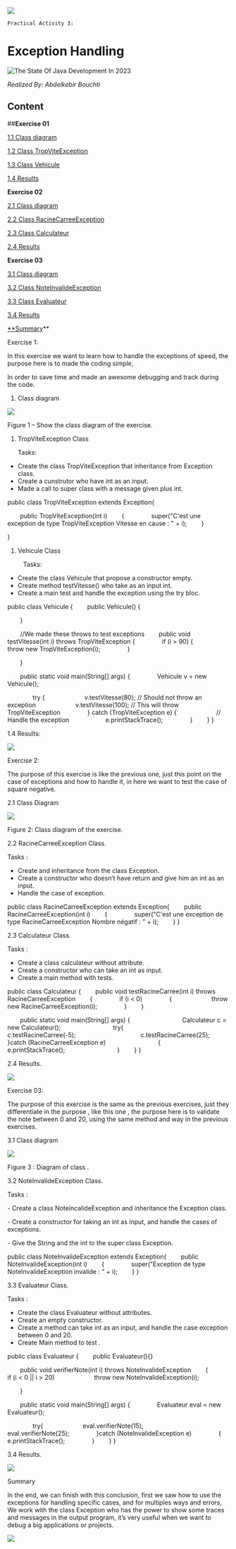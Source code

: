 ![](Hellow/Aspose.Words.8dace732-7011-4d5d-8d52-6e92a187a4e2.001.png)

<a name="_top"></a>`Practical Activity 3:`

# Exception Handling

![The State Of Java Development In 2023](Hellow/Aspose.Words.8dace732-7011-4d5d-8d52-6e92a187a4e2.002.jpeg)

*Realized By:  Abdelkebir Bouchti*



 ## Content

##**Exercise 01**

<a name="_1.1_class_diagram:"></a>[1.1 Class diagram](#page3)

[1.2 Class TropViteException](#page4)

[1.3 Class Vehicule ](#vehicule)

[](#vehicule)[1.4 Results ](#page5result)

**Exercise 02**

[2.1 Class diagram](#diagram2)

[2.2 Class RacineCarreeException](#racinecarreeexception)

[2.3 Class Calculateur ](#calculateur)

[2.4 Results](#result2)

**Exercise 03**

[3.1 Class diagram](#diagram3)

[3.2 Class NoteInvalideException ](#noteinvalideexception)

[3.3 Class Evaluateur](#evaluateur)

[3.4 Results](#results3)


[**Summary](#summary)** 






Exercise 1:

In this exercise we want to learn how to handle the exceptions of speed, the purpose here is to made the coding simple,

In order to save time and made an awesome debugging and track during the code.

1. <a name="page3"></a>Class diagram

![](Hellow/Aspose.Words.8dace732-7011-4d5d-8d52-6e92a187a4e2.003.png)

Figure 1 – Show the class diagram of the exercise.



1. <a name="page4"></a>TropViteException Class

   Tasks: 

- Create the class TropViteException that inheritance from Exception class.
- Create a cunstrutor who have int as an input.
- Made a call to super class with a message given plus int. 

public class TropViteException extends  Exception{

`    `public TropViteException(int i)
`    `{
`        `super("C'est une exception de type TropViteException Vitesse en cause : " + i);
`    `}

}

1. <a name="vehicule"></a>Vehicule Class

`     `Tasks:

- Create the class Vehicule that propose a constructor empty.
- Create method testVitesse() who take as an input int.
- Create a main test and handle the exception using the try bloc.

public class Vehicule {
`    `public Vehicule() {

`    `}

`    `//We made these throws to test exceptions
`    `public void testVitesse(int i) throws TropViteException {
`        `if (i > 90) {
`            `throw new TropViteException(i);
`        `}

`    `}

`    `public static void main(String[] args) {
`        `Vehicule v = new Vehicule();

`        `try {
`            `v.testVitesse(80);  // Should not throw an exception
`            `v.testVitesse(100); // This will throw TropViteException
`        `} catch (TropViteException e) {
`            `// Handle the exception
`           `e.printStackTrace();
`        `}
`    `}
}


<a name="page5result"></a>1.4 Results:

![](Hellow/Aspose.Words.8dace732-7011-4d5d-8d52-6e92a187a4e2.004.png)














Exercise 2: 

The purpose of this exercise is like the previous one, just this point on the case of exceptions and how to handle it, in here we want to test the case of square negative.

<a name="diagram2"></a> 2.1 Class Diagram 

![](Hellow/Aspose.Words.8dace732-7011-4d5d-8d52-6e92a187a4e2.005.png)

Figure 2: Class diagram of the exercise.

<a name="racinecarreeexception"></a>2.2  RacineCarreeException Class.

Tasks : 

- Create and inheritance from the class Exception.
- Create a constructor who doesn’t have return and give him an int as an input.
- Handle the case of exception.

public class RacineCarreeException extends Exception{
`    `public RacineCarreeException(int i)
`    `{
`        `super("C'est une exception de type RacineCarreeException Nombre négatif : " + i);
`    `}
}

<a name="calculateur"></a>2.3 Calculateur Class.

Tasks : 

- Create a class calculateur without attribute.
- Create a constructor who can take an int as input.
- Create a main method with tests.

public class Calculateur {
`    `public void testRacineCarree(int i) throws RacineCarreeException
`    `{
`        `if (i < 0)
`        `{
`            `throw new RacineCarreeException(i);
`        `}
`    `}

`    `public static void main(String[] args) {
`                `Calculateur c = new Calculateur();
`                `try{
`                    `c.testRacineCarree(-5);
`                    `c.testRacineCarree(25);
`                `}catch (RacineCarreeException e)
`                `{
`                    `e.printStackTrace();
`                `}
`    `}
}

<a name="result2"></a>2.4 Results.

![](Hellow/Aspose.Words.8dace732-7011-4d5d-8d52-6e92a187a4e2.006.png)


Exercise 03: 

The purpose of this exercise is the same as the previous exercises, just they differentiate in the purpose , like this one , the purpose here is to  validate the note between 0 and 20, using the same method and way in the previous exercises.

<a name="diagram3"></a>3.1 Class diagram

![](Hellow/Aspose.Words.8dace732-7011-4d5d-8d52-6e92a187a4e2.007.png)

Figure 3 : Diagram of class .

3\.2 <a name="noteinvalideexception"></a>NoteInvalideException Class.

Tasks : 

\- Create a class NoteincalideException and inheritance the Exception class.

\- Create a constructor for taking an int as input, and handle the cases of exceptions.

\- Give the String and the int to the super class Exception.

public class NoteInvalideException extends Exception{
`    `public NoteInvalideException(int i)
`    `{
`        `super("Exception de type NoteInvalideException invalide : " + i);
`    `}
}

3\.3 <a name="evaluateur"></a>Evaluateur Class.

Tasks : 

- Create the class Evaluateur without attributes.
- Create an empty constructor.
- Create a method can take int as an input,  and handle the case exception between 0 and 20.
- Create Main method to test .

public class Evaluateur {
`    `public Evaluateur(){}

`    `public void verifierNote(int i) throws NoteInvalideException
`    `{
`        `if (i < 0 || i > 20)
`            `throw new NoteInvalideException(i);

`    `}

`    `public static void main(String[] args) {
`        `Evaluateur eval = new Evaluateur();

`        `try{
`            `eval.verifierNote(15);
`            `eval.verifierNote(25);
`        `}catch (NoteInvalideException e)
`        `{
`            `e.printStackTrace();
`        `}
`    `}
}

3\.4 Resu<a name="results3"></a>lts.

![](Hellow/Aspose.Words.8dace732-7011-4d5d-8d52-6e92a187a4e2.008.png)




<a name="summary"></a>Summary 

In the end, we can finish with this conclusion, first we saw how to use the exceptions for handling specific cases, and for multiples ways and errors, We work with the class Exception who has the power to show some traces and messages in the output program, it’s very useful when we want to debug a big applications or projects.

![](Hellow/Aspose.Words.8dace732-7011-4d5d-8d52-6e92a187a4e2.009.jpeg)


